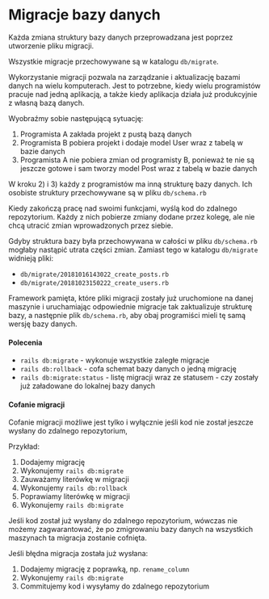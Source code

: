 # Migracje bazy danych

Każda zmiana struktury bazy danych przeprowadzana jest poprzez utworzenie pliku migracji.

Wszystkie migracje przechowywane są w katalogu `db/migrate`.

Wykorzystanie migracji pozwala na zarządzanie i aktualizację bazami danych na wielu komputerach. 
Jest to potrzebne, kiedy wielu programistów pracuje nad jedną aplikacją, a także kiedy aplikacja działa już produkcyjnie z własną bazą danych.

Wyobraźmy sobie następującą sytuację:

1) Programista A zakłada projekt z pustą bazą danych
2) Programista B pobiera projekt i dodaje model User wraz z tabelą w bazie danych
3) Programista A nie pobiera zmian od programisty B, ponieważ te nie są jeszcze gotowe i sam tworzy model Post wraz z tabelą w bazie danych

W kroku 2) i 3) każdy z programistów ma inną strukturę bazy danych. Ich osobiste struktury przechowywane są w pliku `db/schema.rb`

Kiedy zakończą pracę nad swoimi funkcjami, wyślą kod do zdalnego repozytorium. Każdy z nich pobierze zmiany dodane przez kolegę, ale nie chcą utracić zmian wprowadzonych przez siebie.

Gdyby struktura bazy była przechowywana w całości w pliku `db/schema.rb` mogłaby nastąpić utrata części zmian. Zamiast tego w katalogu `db/migrate` widnieją pliki:
- `db/migrate/20181016143022_create_posts.rb`
- `db/migrate/20181023150222_create_users.rb`

Framework pamięta, które pliki migracji zostały już uruchomione na danej maszynie i uruchamiając odpowiednie migracje tak zaktualizuje strukturę bazy, 
a następnie plik `db/schema.rb`, aby obaj programiści mieli tę samą wersję bazy danych.

#### Polecenia

- `rails db:migrate` - wykonuje wszystkie zaległe migracje
- `rails db:rollback` - cofa schemat bazy danych o jedną migrację
- `rails db:migrate:status` - listę migracji wraz ze statusem - czy zostały już załadowane do lokalnej bazy danych


#### Cofanie migracji

Cofanie migracji możliwe jest tylko i wyłącznie jeśli kod nie został jeszcze wysłany do zdalnego repozytorium,

Przykład:
1) Dodajemy migrację
2) Wykonujemy `rails db:migrate`
3) Zauważamy literówkę w migracji
4) Wykonujemy `rails db:rollback`
5) Poprawiamy literówkę w migracji
6) Wykonujemy `rails db:migrate`

Jeśli kod został już wysłany do zdalnego repozytorium, wówczas nie możemy zagwarantować, że po zmigrowaniu bazy danych na wszystkich maszynach ta migracja zostanie cofnięta.

Jeśli błędna migracja została już wysłana:
1) Dodajemy migrację z poprawką, np. `rename_column`
2) Wykonujemy `rails db:migrate`
3) Commitujemy kod i wysyłamy do zdalnego repozytorium
